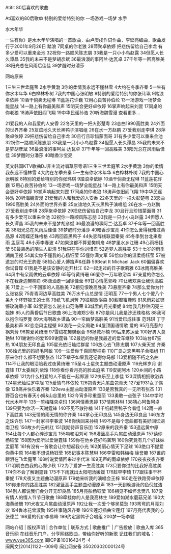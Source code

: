 Atitit 80后喜欢的歌曲

Ati喜欢的80后歌单
特别的爱给特别的你
一场游戏一场梦
水手



水木年华

一生有你》是水木年华演唱的一首歌曲，由卢庚戌作词作曲，李延亮编曲，歌曲发行于2001年9月26日
踏浪
7同桌的你老狼
28萍聚卓依婷
把悲伤留给自己李龙
有多少爱可以重来金池
32祝你一路顺风陈志朋
33我是一只小小鸟赵露
34但愿人长久谭晶
35我的未来不是梦胡彦斌
36最浪漫的事阿兰·达瓦卓
37千年等一回高胜美
38阳光总在风雨后佳佳
39梦醒时分潘莎


网站原来

1三生三世孟庭苇
2水手黄渤
3你的柔情我永远不懂林雪
4大约在冬季齐秦
5一生有你水木年华
6白桦林朴树
7我的中国心张明敏
8特别的爱给特别的你张玮琪
9踏浪卓依婷
10酒干倘卖无程琳
11蓝莲花许巍
12用心良苦孙伯纶
13一场游戏一场梦全能星战
14一路上有你最美和声
15明天会更好卓依婷
16掌声响起来刘罡
17同桌的你老狼
18涛声依旧阎飞翔
19中华民谣孙浩
20听海魏雪漫
查看更多...

21爱我的人和我爱的人安香
22冬天里的一把火彭楚粤
23恋曲1990高胜美
24外面的世界齐秦
25友谊地久天长黑鸭子演唱组
26在水一方赵鹏
27爱我别走李琪
28萍聚卓依婷
29把悲伤留给自己李龙
30且行且珍惜蒙面哥
31有多少爱可以重来金池
32祝你一路顺风陈志朋
33我是一只小小鸟赵露
34但愿人长久谭晶
35我的未来不是梦胡彦斌
36最浪漫的事阿兰·达瓦卓
37千年等一回高胜美
38阳光总在风雨后佳佳
39梦醒时分潘莎
40暗香沙宝亮


英文韩国KTV歌曲DJ非主流对唱草原粤语1三生三世孟庭苇
2水手黄渤
3你的柔情我永远不懂林雪
4大约在冬季齐秦
5一生有你水木年华
6白桦林朴树
7我的中国心张明敏
8特别的爱给特别的你张玮琪
9踏浪卓依婷
10酒干倘卖无程琳
11蓝莲花许巍
12用心良苦孙伯纶
13一场游戏一场梦全能星战
14一路上有你最美和声
15明天会更好卓依婷
16掌声响起来刘罡
17同桌的你老狼
18涛声依旧阎飞翔
19中华民谣孙浩
20听海魏雪漫
21爱我的人和我爱的人安香
22冬天里的一把火彭楚粤
23恋曲1990高胜美
24外面的世界齐秦
25友谊地久天长黑鸭子演唱组
26在水一方赵鹏
27爱我别走李琪
28萍聚卓依婷
29把悲伤留给自己李龙
30且行且珍惜蒙面哥
31有多少爱可以重来金池
32祝你一路顺风陈志朋
33我是一只小小鸟赵露
34但愿人长久谭晶
35我的未来不是梦胡彦斌
36最浪漫的事阿兰·达瓦卓
37千年等一回高胜美
38阳光总在风雨后佳佳
39梦醒时分潘莎
40暗香沙宝亮
41你怎么舍得我难过黄品源
42雨蝶还珠格格
43再回首黑鸭子
44失恋阵线联盟秦昊
45冬季到台北来看雨 孟庭苇
46小芳李春波
47如果这都不算爱樊桐舟
48梦里水乡江珊
49心雨杨钰莹
50最熟悉的陌生人彭清
51我只在乎你刘惜君
52追梦人高胜美
53十七岁的雨季湖南卫视
54其实你不懂我的心杨钰莹
55懂你满文军
56恰似你的温柔杨钰莹
57被遗忘的时光王韵壹
58知心爱人傅笛声&任静
59Beat It Michael Jack
60偏偏喜欢你试音碟
61我是不是该安静的走开杜江
62一起走过的日子歌莉雅
63冰雨高胜美
64风中有朵雨做的云卓依婷
65等待黄绮珊
66爱你一万年歌浴森
67亲爱的你怎么不在我身边樊桐舟
68潇洒走一回徐佳莹
69甘心情愿郭峰
70让我欢喜让我忧高胜美
71爱上一个不回家的人高胜美
72相见恨晚高胜美
73悬崖齐秦
74那么爱你为什么张铭泉
75青青河边草高胜美
76万水千山总是情 汪明荃
77十个男人七个傻八个呆九个坏野狼王的士高
78纸飞机刘芳
79征服歌浴森
80甜蜜蜜鹿晗
81风雨彩虹铿锵玫瑰章小军
82爱要怎么说出口范海荣
83城里的月光秦妮
84给我几秒钟闪亮三姐妹
85人约黄昏后节日歌曲
86上海滩郑少秋
87你是风儿我是沙还珠格格
88我可以抱你吗罗曼
89大海啊故乡谭晶
90一帘幽梦高胜美
91当爱已成往事 范玮琪 丁于最美和声
92恋恋风尘程壁
93浪花一朵朵周艳
94屋顶国语情歌 爱的
95月亮惹的祸刘芳
96剪爱黄绮珊
97雪绒花樊樊组合
98拯救孙楠
99后来苏运莹
100好男人莫艳琳
101谢谢你的爱1999谢霆锋
102最远的你是我最近的爱车继铃
103站台87狂热
104朋友无印良品
105星光依旧灿烂群星
106放心去飞陈志朋
107火柴天堂 齐秦
108烛光里的妈妈毛阿敏
109一生爱你千百回樊桐舟
110广岛之恋黑鸭子合唱组
111原来你什么都不想要张杰
112下辈子如果我还记得你马郁
113爱相随不朽之名曲
114不让我的眼泪陪我过夜黄绮珊
115圣斗士星矢主题曲动漫原声
116光辉岁月 谢霆锋
117太委屈刘紫玲
118你看你看月亮的脸孟庭苇
119安妮阿木
120乡间的小路卓依婷
121为什么相爱的人不能在一起郑源
122快乐至上李佳
123深情相拥歌浴森
124星光灿烂罗中旭
125爱情鸟林依轮
126包青天片尾曲包青天
127爱1931女子偶像
128痛并快乐着齐秦
129eva主题曲动漫原声
130是否我真的一无所有张杰
131野百合也有春天小娟&山谷里的
132今宵多珍重童丽
133勇敢一点弦子
134中学时代水木年华
135一剪梅降央卓玛
136问情黄思婷
137情网林琳
138猜心阿鲁阿卓
139只要为你活一天谢霆锋
140不见不散孙楠
141千纸鹤黑鸭子合唱组
142雨一直下高胜美
143无情的雨无情的你齐秦
144掌心无印良品
145身边无印良品
146东方之珠许乐
147一封家书李春波
148你快回来孙楠
149不是每个恋曲都有美好回忆湖南卫视
150故乡的云韩红
151我期待声音乐团
152原来的我齐秦
153遥远黄中原
154让每个人都心碎沙宝亮
155吻和泪刘可
156灌篮高手片尾曲动漫原声
157读你杨钰莹
158因为爱所以爱谢霆锋
159你在他乡还好吗龚玥
160你究竟有几个好妹妹孟庭苇
161有没有一首歌会让你想起我小光
162美丽心情天下足球
163绝口不提爱你黄中原
164我不想说杨钰莹
165记事本陈慧琳
166李雷和韩梅梅 徐誉滕
167谁的眼泪在飞孟庭苇
168听说爱情回来过李代沫
169无声的雨卓依婷
170夜夜夜夜齐秦
171明明白白我的心郑少秋
172为了爱梦一生高胜美
173只要你过的比我好高胜美
174你不会了解谢霆锋
175不下雨就出太阳吧汤媛媛
176趁早李琦
177跟往事干杯秦妮
178犬夜叉主题曲动漫原声
179她来听我的演唱会王梓
180走在铁路旁卓依婷
181你走你的路高胜美
182灌篮高手主题曲动漫原声
183一天到晚游泳的鱼倪虹洁
184别人都说我们会分开无印良品
185月亮船杨钰莹
186相见不如怀念樊凡
187没有情人的情人节节日歌曲
188牵挂你的人是我高林生
189爱如潮水蘑菇兄弟
190大海黄绮珊
191犬夜叉片尾曲动漫原声
192让我一次爱个够吴莫愁
193弯弯的月亮刘欢
194鲁冰花曾淑勤
195往事随风齐秦
196宝莲灯插曲宝莲灯
197月亮代表我的心张德兰
198爱的代价李易峰
199约定黑鸭子合唱组
200梦一场李健

网站介绍 | 版权声明 | 合作单位 | 联系方式 | 歌曲推广 | 广告投放 | 歌曲入库
365音乐网 在线音乐门户，分享网络歌曲，带给你好听的新歌 
记住我们的域名：www.yue365.com 闽ICP备10016424号-4  
闽网文[2014]1122--009号
闽公网安备 35020302000124号

